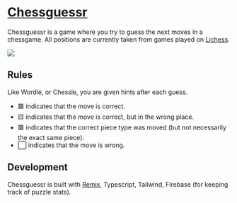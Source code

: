# [Chessguessr](https://chessguessr.com)

Chessguessr is a game where you try to guess the next moves in a chessgame. All positions are currently taken from games played on [Lichess](https://lichess.org).

![](https://user-images.githubusercontent.com/1413265/179714835-ac3d2ce9-d014-42bd-9ce4-5236a86cb187.png)

## Rules

Like Wordle, or Chessle, you are given hints after each guess.

- 🟩 indicates that the move is correct.
- 🟨 indicates that the move is correct, but in the wrong place.
- 🟥 indicates that the correct piece type was moved (but not necessarily the exact same piece).
- ⬜ indicates that the move is wrong.

## Development

Chessguessr is built with [Remix](https://remix.run/), Typescript, Tailwind, Firebase (for keeping track of puzzle stats).
